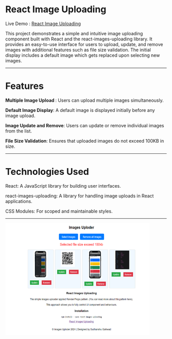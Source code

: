 # React Image Uploading

<p>Live Demo : <a href="" >React Image Uploading</a></p>

<p>This project demonstrates a simple and intuitive image uploading component built with React and the react-images-uploading library. It provides an easy-to-use interface for users to upload, update, and remove images with additional features such as file size validation. The initial display includes a default image which gets replaced upon selecting new images.</p>

<hr></hr>

# Features
<p> <b> Multiple Image Upload </b>: Users can upload multiple images simultaneously.</p>
<p> <b> Default Image Display</b>: A default image is displayed initially before any image upload.</p>
<p> <b> Image Update and Remove</b>: Users can update or remove individual images from the list.</p>
<p> <b> File Size Validation</b>: Ensures that uploaded images do not exceed 100KB in size.</p>

<hr></hr>

# Technologies Used
<p>React: A JavaScript library for building user interfaces.</p>
<p>react-images-uploading: A library for handling image uploads in React applications.</p>
<p>CSS Modules: For scoped and maintainable styles.</p>


<hr></hr>

<img src="https://github.com/sudhanshu1919/React_images_uploading/blob/main/image_uploder.png" alt="React Image Uploading" width="450" height="350px">
